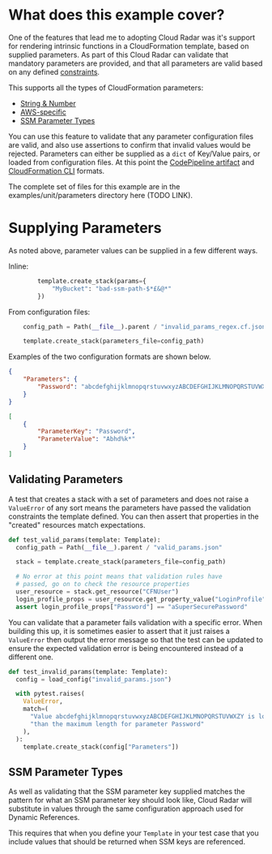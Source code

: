
# What does this example cover?

One of the features that lead me to adopting Cloud Radar was it's support for rendering intrinsic functions in a CloudFormation template, based on supplied parameters. As part of this Cloud Radar can validate that mandatory parameters are provided, and that all parameters are valid based on any defined [constraints](https://docs.aws.amazon.com/AWSCloudFormation/latest/UserGuide/parameters-section-structure.html#parameters-section-structure-properties).


This supports all the types of CloudFormation parameters:
* [String & Number](https://docs.aws.amazon.com/AWSCloudFormation/latest/UserGuide/parameters-section-structure.html#parameters-section-structure-properties)
* [AWS-specific](https://docs.aws.amazon.com/AWSCloudFormation/latest/UserGuide/parameters-section-structure.html#aws-specific-parameter-types)
* [SSM Parameter Types](https://docs.aws.amazon.com/AWSCloudFormation/latest/UserGuide/parameters-section-structure.html#aws-ssm-parameter-types)


You can use this feature to validate that any parameter configuration files are valid, and also use assertions to confirm that invalid values would be rejected. Parameters can either be supplied as a `dict` of Key/Value pairs, or loaded from configuration files. At this point the [CodePipeline artifact](https://awscli.amazonaws.com/v2/documentation/api/latest/reference/cloudformation/deploy/index.html#supported-json-syntax) and [CloudFormation CLI](https://awscli.amazonaws.com/v2/documentation/api/latest/reference/cloudformation/create-stack.html) formats.

The complete set of files for this example are in the examples/unit/parameters directory here (TODO LINK).

# Supplying Parameters

As noted above, parameter values can be supplied in a few different ways.

Inline:
```python
        template.create_stack(params={
            "MyBucket": "bad-ssm-path-$*£&@*"
        })
```

From configuration files:
```python
    config_path = Path(__file__).parent / "invalid_params_regex.cf.json"

    template.create_stack(parameters_file=config_path)
```

Examples of the two configuration formats are shown below.

```json
{
    "Parameters": {
        "Password": "abcdefghijklmnopqrstuvwxyzABCDEFGHIJKLMNOPQRSTUVWXZY"
    }
}
```

```json
[
    {
        "ParameterKey": "Password",
        "ParameterValue": "Abhd%k*"
    }
]
```


## Validating Parameters

A test that creates a stack with a set of parameters and does not raise a `ValueError` of any sort means the parameters have passed the validation constraints the template defined. You can then assert that properties in the "created" resources match expectations.

```python
def test_valid_params(template: Template):
  config_path = Path(__file__).parent / "valid_params.json"

  stack = template.create_stack(parameters_file=config_path)

  # No error at this point means that validation rules have
  # passed, go on to check the resource properties
  user_resource = stack.get_resource("CFNUser")
  login_profile_props = user_resource.get_property_value("LoginProfile")
  assert login_profile_props["Password"] == "aSuperSecurePassword"
```

You can validate that a parameter fails validation with a specific error. When building this up, it is sometimes easier to assert that it just raises a `ValueError` then output the error message so that the test can be updated to ensure the expected validation error is being encountered instead of a different one.

```python
def test_invalid_params(template: Template):
  config = load_config("invalid_params.json")

  with pytest.raises(
    ValueError,
    match=(
      "Value abcdefghijklmnopqrstuvwxyzABCDEFGHIJKLMNOPQRSTUVWXZY is longer "
      "than the maximum length for parameter Password"
    ),
  ):
    template.create_stack(config["Parameters"])
```

## SSM Parameter Types

As well as validating that the SSM parameter key supplied matches the pattern for what an SSM parameter key should look like, Cloud Radar will substitute in values through the same configuration approach used for Dynamic References.

This requires that when you define your `Template` in your test case that you include values that should be returned when SSM keys are referenced.

```python


```
